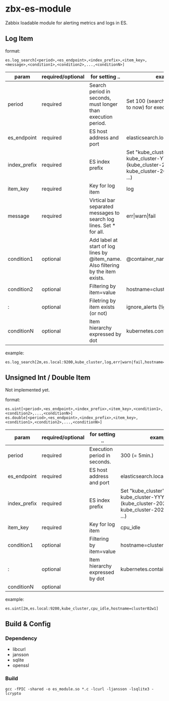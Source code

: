 # zbx-es-module
Zabbix loadable module for alerting metrics and logs in ES.

## Log Item
format:
```
es.log_search[<period>,<es_endpoint>,<index_prefix>,<item_key>,<message>,<condition1>,<condition2>,...,<conditionN>]
```
|param|required/optional|for setting ..|examples|
|---|---|---|---|
|period|required|Search period in seconds, must longer than execution period.|Set 100 (search from now-100s to now) for execution period 60s.|
|es_endpoint|required|ES host address and port|elasticsearch.local:9200|
|index_prefix|required|ES index prefix|Set "kube_cluster" for indices <br>kube_cluster-YYYY.MM.DD<br>(kube_cluster-2029.07.01,<br>kube_cluster-2029.07.02,<br>...)|
|item_key|required|Key for log item|log|
|message|required|Virtical bar separated messages to search log lines. Set * for all.|err&#124;warn&#124;fail|
|condition1|optional|Add label at start of log lines by @item_name. Also filtering by the item exists.|@container_name|
|condition2|optional|Filtering by item=value|hostname=cluster01m1|
|:|optional|Filetring by item exists (or not)|ignore_alerts (!ignore_alerts)|
|conditionN|optional|Item hierarchy expressed by dot|kubernetes.container_name=nginx|

example:  
```
es.log_search[2m,es.local:9200,kube_cluster,log,err|warn|fail,hostname=cluster02w1,log_name=/var/log/syslog]
```

## Unsigned Int / Double Item
Not implemented yet.

format:
```
es.uint[<period>,<es_endpoint>,<index_prefix>,<item_key>,<condition1>,<condition2>,...,<conditionN>]
es.double[<period>,<es_endpoint>,<index_prefix>,<item_key>,<condition1>,<condition2>,...,<conditionN>]
```
|param|required/optional|for setting ..|examples|
|---|---|---|---|
|period|required|Execution period in seconds.|300 (= 5min.)|
|es_endpoint|required|ES host address and port|elasticsearch.local:9200|
|index_prefix|required|ES index prefix|Set "kube_cluster" for indices <br>kube_cluster-YYYY.MM.DD<br>(kube_cluster-2029.07.01,<br>kube_cluster-2029.07.02,<br>...)|
|item_key|required|Key for log item|cpu_idle|
|condition1|optional|Filtering by item=value|hostname=cluster01m1|
|:|optional|Item hierarchy expressed by dot|kubernetes.container_name=nginx|
|conditionN|optional||||

example:  
```
es.uint[2m,es.local:9200,kube_cluster,cpu_idle,hostname=cluster02w1]
```

## Build & Config

### Dependency
- libcurl
- jansson
- sqlite
- openssl

### Build
```
gcc -fPIC -shared -o es_module.so *.c -lcurl -ljansson -lsqlite3 -lcrypto
```
